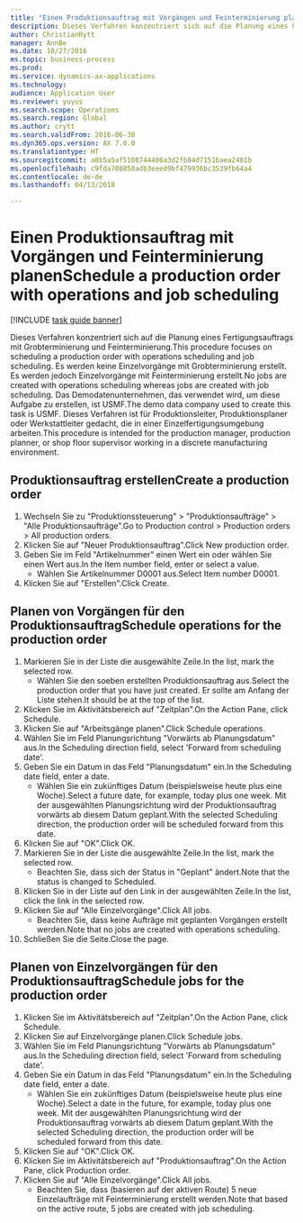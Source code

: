 ```yaml
--- 
title: "Einen Produktionsauftrag mit Vorgängen und Feinterminierung planen"
description: Dieses Verfahren konzentriert sich auf die Planung eines Fertigungsauftrags mit Grobterminierung und Feinterminierung.
author: ChristianRytt
manager: AnnBe
ms.date: 10/27/2016
ms.topic: business-process
ms.prod: 
ms.service: dynamics-ax-applications
ms.technology: 
audience: Application User
ms.reviewer: yuyus
ms.search.scope: Operations
ms.search.region: Global
ms.author: crytt
ms.search.validFrom: 2016-06-30
ms.dyn365.ops.version: AX 7.0.0
ms.translationtype: HT
ms.sourcegitcommit: a8b5a5af5108744406a3d2fb84d7151baea2481b
ms.openlocfilehash: c9fda708858adb3eeed9bf479936bc3539fb64a4
ms.contentlocale: de-de
ms.lasthandoff: 04/13/2018

---
```

# <a name="schedule-a-production-order-with-operations-and-job-scheduling"></a><span data-ttu-id="ea396-103">Einen Produktionsauftrag mit Vorgängen und Feinterminierung planen</span><span class="sxs-lookup"><span data-stu-id="ea396-103">Schedule a production order with operations and job scheduling</span></span>

[!INCLUDE [task guide banner](../../includes/task-guide-banner.md)]

<span data-ttu-id="ea396-104">Dieses Verfahren konzentriert sich auf die Planung eines Fertigungsauftrags mit Grobterminierung und Feinterminierung.</span><span class="sxs-lookup"><span data-stu-id="ea396-104">This procedure focuses on scheduling a production order with operations scheduling and job scheduling.</span></span> <span data-ttu-id="ea396-105">Es werden keine Einzelvorgänge mit Grobterminierung erstellt. Es werden jedoch Einzelvorgänge mit Feinterminierung erstellt.</span><span class="sxs-lookup"><span data-stu-id="ea396-105">No jobs are created with operations scheduling whereas jobs are created with job scheduling.</span></span> <span data-ttu-id="ea396-106">Das Demodatenunternehmen, das verwendet wird, um diese Aufgabe zu erstellen, ist USMF.</span><span class="sxs-lookup"><span data-stu-id="ea396-106">The demo data company used to create this task is USMF.</span></span> <span data-ttu-id="ea396-107">Dieses Verfahren ist für Produktionsleiter, Produktionsplaner oder Werkstattleiter gedacht, die in einer Einzelfertigungsumgebung arbeiten.</span><span class="sxs-lookup"><span data-stu-id="ea396-107">This procedure is intended for the production manager, production planner, or shop floor supervisor working in a discrete manufacturing environment.</span></span>


## <a name="create-a-production-order"></a><span data-ttu-id="ea396-108">Produktionsauftrag erstellen</span><span class="sxs-lookup"><span data-stu-id="ea396-108">Create a production order</span></span>
1. <span data-ttu-id="ea396-109">Wechseln Sie zu "Produktionssteuerung" > "Produktionsaufträge" > "Alle Produktionsaufträge".</span><span class="sxs-lookup"><span data-stu-id="ea396-109">Go to Production control > Production orders > All production orders.</span></span>
2. <span data-ttu-id="ea396-110">Klicken Sie auf "Neuer Produktionsauftrag".</span><span class="sxs-lookup"><span data-stu-id="ea396-110">Click New production order.</span></span>
3. <span data-ttu-id="ea396-111">Geben Sie im Feld "Artikelnummer" einen Wert ein oder wählen Sie einen Wert aus.</span><span class="sxs-lookup"><span data-stu-id="ea396-111">In the Item number field, enter or select a value.</span></span>
    * <span data-ttu-id="ea396-112">Wählen Sie Artikelnummer D0001 aus.</span><span class="sxs-lookup"><span data-stu-id="ea396-112">Select Item number D0001.</span></span>  
4. <span data-ttu-id="ea396-113">Klicken Sie auf "Erstellen".</span><span class="sxs-lookup"><span data-stu-id="ea396-113">Click Create.</span></span>

## <a name="schedule-operations-for-the-production-order"></a><span data-ttu-id="ea396-114">Planen von Vorgängen für den Produktionsauftrag</span><span class="sxs-lookup"><span data-stu-id="ea396-114">Schedule operations for the production order</span></span>
1. <span data-ttu-id="ea396-115">Markieren Sie in der Liste die ausgewählte Zeile.</span><span class="sxs-lookup"><span data-stu-id="ea396-115">In the list, mark the selected row.</span></span>
    * <span data-ttu-id="ea396-116">Wählen Sie den soeben erstellten Produktionsauftrag aus.</span><span class="sxs-lookup"><span data-stu-id="ea396-116">Select the production order that you have just created.</span></span> <span data-ttu-id="ea396-117">Er sollte am Anfang der Liste stehen.</span><span class="sxs-lookup"><span data-stu-id="ea396-117">It should be at the top of the list.</span></span>      
2. <span data-ttu-id="ea396-118">Klicken Sie im Aktivitätsbereich auf "Zeitplan".</span><span class="sxs-lookup"><span data-stu-id="ea396-118">On the Action Pane, click Schedule.</span></span>
3. <span data-ttu-id="ea396-119">Klicken Sie auf "Arbeitsgänge planen".</span><span class="sxs-lookup"><span data-stu-id="ea396-119">Click Schedule operations.</span></span>
4. <span data-ttu-id="ea396-120">Wählen Sie im Feld Planungsrichtung "Vorwärts ab Planungsdatum" aus.</span><span class="sxs-lookup"><span data-stu-id="ea396-120">In the Scheduling direction field, select 'Forward from scheduling date'.</span></span>
5. <span data-ttu-id="ea396-121">Geben Sie ein Datum in das Feld "Planungsdatum" ein.</span><span class="sxs-lookup"><span data-stu-id="ea396-121">In the Scheduling date field, enter a date.</span></span>
    * <span data-ttu-id="ea396-122">Wählen Sie ein zukünftiges Datum (beispielsweise heute plus eine Woche).</span><span class="sxs-lookup"><span data-stu-id="ea396-122">Select a future date, for example, today plus one week.</span></span> <span data-ttu-id="ea396-123">Mit der ausgewählten Planungsrichtung wird der Produktionsauftrag vorwärts ab diesem Datum geplant.</span><span class="sxs-lookup"><span data-stu-id="ea396-123">With the selected Scheduling direction, the production order will be scheduled forward from this date.</span></span>  
6. <span data-ttu-id="ea396-124">Klicken Sie auf "OK".</span><span class="sxs-lookup"><span data-stu-id="ea396-124">Click OK.</span></span>
7. <span data-ttu-id="ea396-125">Markieren Sie in der Liste die ausgewählte Zeile.</span><span class="sxs-lookup"><span data-stu-id="ea396-125">In the list, mark the selected row.</span></span>
    * <span data-ttu-id="ea396-126">Beachten Sie, dass sich der Status in "Geplant" ändert.</span><span class="sxs-lookup"><span data-stu-id="ea396-126">Note that the status is changed to Scheduled.</span></span>  
8. <span data-ttu-id="ea396-127">Klicken Sie in der Liste auf den Link in der ausgewählten Zeile.</span><span class="sxs-lookup"><span data-stu-id="ea396-127">In the list, click the link in the selected row.</span></span>
9. <span data-ttu-id="ea396-128">Klicken Sie auf "Alle Einzelvorgänge".</span><span class="sxs-lookup"><span data-stu-id="ea396-128">Click All jobs.</span></span>
    * <span data-ttu-id="ea396-129">Beachten Sie, dass keine Aufträge mit geplanten Vorgängen erstellt werden.</span><span class="sxs-lookup"><span data-stu-id="ea396-129">Note that no jobs are created with operations scheduling.</span></span>  
10. <span data-ttu-id="ea396-130">Schließen Sie die Seite.</span><span class="sxs-lookup"><span data-stu-id="ea396-130">Close the page.</span></span>

## <a name="schedule-jobs-for-the-production-order"></a><span data-ttu-id="ea396-131">Planen von Einzelvorgängen für den Produktionsauftrag</span><span class="sxs-lookup"><span data-stu-id="ea396-131">Schedule jobs for the production order</span></span>
1. <span data-ttu-id="ea396-132">Klicken Sie im Aktivitätsbereich auf "Zeitplan".</span><span class="sxs-lookup"><span data-stu-id="ea396-132">On the Action Pane, click Schedule.</span></span>
2. <span data-ttu-id="ea396-133">Klicken Sie auf Einzelvorgänge planen.</span><span class="sxs-lookup"><span data-stu-id="ea396-133">Click Schedule jobs.</span></span>
3. <span data-ttu-id="ea396-134">Wählen Sie im Feld Planungsrichtung "Vorwärts ab Planungsdatum" aus.</span><span class="sxs-lookup"><span data-stu-id="ea396-134">In the Scheduling direction field, select 'Forward from scheduling date'.</span></span>
4. <span data-ttu-id="ea396-135">Geben Sie ein Datum in das Feld "Planungsdatum" ein.</span><span class="sxs-lookup"><span data-stu-id="ea396-135">In the Scheduling date field, enter a date.</span></span>
    * <span data-ttu-id="ea396-136">Wählen Sie ein zukünftiges Datum (beispielsweise heute plus eine Woche).</span><span class="sxs-lookup"><span data-stu-id="ea396-136">Select a date in the future, for example, today plus one week.</span></span> <span data-ttu-id="ea396-137">Mit der ausgewählten Planungsrichtung wird der Produktionsauftrag vorwärts ab diesem Datum geplant.</span><span class="sxs-lookup"><span data-stu-id="ea396-137">With the selected Scheduling direction, the production order will be scheduled forward from this date.</span></span>  
5. <span data-ttu-id="ea396-138">Klicken Sie auf "OK".</span><span class="sxs-lookup"><span data-stu-id="ea396-138">Click OK.</span></span>
6. <span data-ttu-id="ea396-139">Klicken Sie im Aktivitätsbereich auf "Produktionsauftrag".</span><span class="sxs-lookup"><span data-stu-id="ea396-139">On the Action Pane, click Production order.</span></span>
7. <span data-ttu-id="ea396-140">Klicken Sie auf "Alle Einzelvorgänge".</span><span class="sxs-lookup"><span data-stu-id="ea396-140">Click All jobs.</span></span>
    * <span data-ttu-id="ea396-141">Beachten Sie, dass (basieren auf der aktiven Route) 5 neue Einzelaufträge mit Feinterminierung erstellt werden.</span><span class="sxs-lookup"><span data-stu-id="ea396-141">Note that based on the active route, 5 jobs are created with job scheduling.</span></span>  


